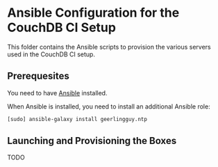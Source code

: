 Ansible Configuration for the CouchDB CI Setup
==============================================

This folder contains the Ansible scripts to provision the various servers used in the CouchDB CI setup.

## Prerequesites

You need to have [Ansible](http://www.ansible.com/home) installed.

When Ansible is installed, you need to install an additional Ansible role:
```bash
[sudo] ansible-galaxy install geerlingguy.ntp
```

## Launching and Provisioning the Boxes

TODO
